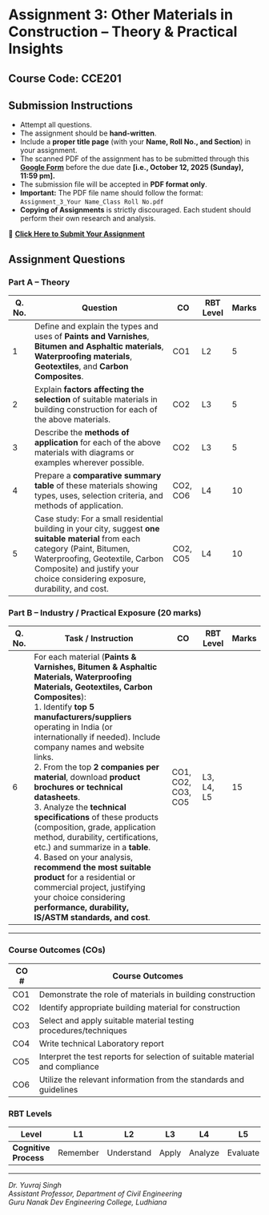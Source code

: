 # **Assignment 3: Other Materials in Construction – Theory & Practical Insights**

## **Course Code:** CCE201

## **Submission Instructions**

* Attempt all questions.
* The assignment should be **hand-written**.
* Include a **proper title page** (with your **Name, Roll No., and Section**) in your assignment.
* The scanned PDF of the assignment has to be submitted through this **[Google Form](https://forms.gle/1jw2x8uHrN7jzJww6)** before the due date **[i.e., October 12, 2025 (Sunday), 11:59 pm].**
* The submission file will be accepted in **PDF format only**.
* **Important:** The PDF file name should follow the format:
  `Assignment_3_Your Name_Class Roll No.pdf`
* **Copying of Assignments** is strictly discouraged. Each student should perform their own research and analysis.
  
🔗 [**Click Here to Submit Your Assignment**](https://forms.gle/1jw2x8uHrN7jzJww6)

## **Assignment Questions**

### **Part A – Theory**

| **Q. No.** | **Question**                                                                                                                                                                                                                                      | **CO**   | **RBT Level** | **Marks** |
| ---------- | ------------------------------------------------------------------------------------------------------------------------------------------------------------------------------------------------------------------------------------------------- | -------- | ------------- | --------- |
| 1          | Define and explain the types and uses of **Paints and Varnishes**, **Bitumen and Asphaltic materials**, **Waterproofing materials**, **Geotextiles**, and **Carbon Composites**.                                                                  | CO1      | L2            | 5         |
| 2          | Explain **factors affecting the selection** of suitable materials in building construction for each of the above materials.                                                                                                                       | CO2      | L3            | 5         |
| 3          | Describe the **methods of application** for each of the above materials with diagrams or examples wherever possible.                                                                                                                              | CO2      | L3            | 5         |
| 4          | Prepare a **comparative summary table** of these materials showing types, uses, selection criteria, and methods of application.                                                                                                                   | CO2, CO6 | L4            | 10        |
| 5          | Case study: For a small residential building in your city, suggest **one suitable material** from each category (Paint, Bitumen, Waterproofing, Geotextile, Carbon Composite) and justify your choice considering exposure, durability, and cost. | CO2, CO5 | L4            | 10        |

### **Part B – Industry / Practical Exposure (20 marks)**

| **Q. No.** | **Task / Instruction**                                                                                                                                                                                                                                                                                                                               | **CO**             | **RBT Level** | **Marks** |
| ---------- | ------------------------------------------------------------------------------------------------------------------------------------------------------------------------------------------------------------------------------------------------------------------------------------------------------------------------------------------------------------------------------------------------------------------------------------------------------------------------------------------------------------------------------------------------------------------------------------------------------------------------------------------------------------------------------------------------------------------------------------------------------------------------------- | ------------------ | ------------- | --------- |
| 6          | For each material (**Paints & Varnishes, Bitumen & Asphaltic Materials, Waterproofing Materials, Geotextiles, Carbon Composites**):<br>1. Identify **top 5 manufacturers/suppliers** operating in India (or internationally if needed). Include company names and website links.<br>2. From the top **2 companies per material**, download **product brochures or technical datasheets**.<br>3. Analyze the **technical specifications** of these products (composition, grade, application method, durability, certifications, etc.) and summarize in a **table**.<br>4. Based on your analysis, **recommend the most suitable product** for a residential or commercial project, justifying your choice considering **performance, durability, IS/ASTM standards, and cost**. | CO1, CO2, CO3, CO5 | L3, L4, L5    | 15       |

---

### **Course Outcomes (COs)**

| **CO #** | **Course Outcomes**                                                          |
| -------- | ---------------------------------------------------------------------------- |
| CO1      | Demonstrate the role of materials in building construction                   |
| CO2      | Identify appropriate building material for construction                      |
| CO3      | Select and apply suitable material testing procedures/techniques             |
| CO4      | Write technical Laboratory report                                            |
| CO5      | Interpret the test reports for selection of suitable material and compliance |
| CO6      | Utilize the relevant information from the standards and guidelines           |

### **RBT Levels**

| **Level**             | L1       | L2         | L3    | L4      | L5       | L6     |
| --------------------- | -------- | ---------- | ----- | ------- | -------- | ------ |
| **Cognitive Process** | Remember | Understand | Apply | Analyze | Evaluate | Create |

---

*Dr. Yuvraj Singh*  
*Assistant Professor, Department of Civil Engineering*  
*Guru Nanak Dev Engineering College, Ludhiana*
